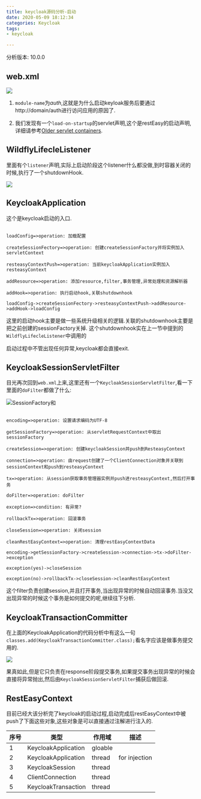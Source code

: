 ```yaml
---
title: keycloak源码分析-启动
date: 2020-05-09 18:12:34
categories: Keycloak
tags:
- keycloak

---
```


分析版本: 10.0.0

## web.xml

![](20200508112409320_335053284.png)

1. `module-name`为*auth*,这就是为什么启动keyloak服务后要通过 http://domain/auth进行访问应用的原因了.

2. 我们发现有一个`load-on-startup`的servlet声明,这个是restEasy的启动声明,详细请参考[Older servlet containers](https://docs.jboss.org/resteasy/docs/4.5.3.Final/userguide/html/Installation_Configuration.html#d4e143).

## WildflyLifecleListener

里面有个`listener`声明,实际上启动阶段这个listener什么都没做,到时容器关闭的时候,执行了一个shutdownHook.

![](20200508115559301_1073305909.png)

## KeycloakApplication

这个是keycloak启动的入口.

```flow

loadConfig=>operation: 加载配置

createSessionFectory=>operation: 创建createSessionFactory并将实例加入servletContext

resteasyContextPush=>operation: 当前keycloakApplication实例加入resteasyContext

addResource=>operation: 添加resource,filter,事务管理,异常处理和资源解析器

addHook=>operation: 执行启动hook,关联shutdownhook

loadConfig->createSessionFectory->resteasyContextPush->addResource->addHook->loadConfig

```

这里的启动hook主要是做一些系统升级相关的逻辑.关联的shutdownhook主要是把之前创建的sessionFactory关掉. 这个shutdownhook实在上一节中提到的`WildflyLifecleListener`中调用的

启动过程中不管出现任何异常,keycloak都会直接exit.

## KeycloakSessionServletFilter

目光再次回到`web.xml`上来,这里还有一个`KeycloakSessionServletFilter`,看一下里面的`doFilter`都做了什么:

![](20200508132807887_775282546.png)SessionFactory和

```flow

encoding=>operation: 设置请求编码为UTF-8

getSessionFactory=>operation: 从servletRequestContext中取出sessionFactory

createSession=>operation: 创建keycloakSession并push到ResteasyContext

connection=>operation: 由request创建了一个ClientConnection对象并关联到sessionContext和push到resteasyContext

tx=>operation: 从session获取事务管理器实例并push进resteasyContext,然后打开事务

doFilter=>operation: doFilter

exception=>condition: 有异常?

rollbackTx=>operation: 回滚事务

closeSession=>operation: 关闭session

cleanRestEasyContext=>operation: 清理restEasyContextData

encoding->getSessionFactory->createSession->connection->tx->doFilter->exception

exception(yes)->closeSession

exception(no)->rollbackTx->closeSession->cleanRestEasyContext

```

这个filter负责创建session,并且打开事务,当出现异常的时候自动回滚事务.当没又出现异常的时候这个事务是如何提交的呢,继续往下分析.

## KeycloakTransactionCommitter

在上面的KeycloakApplication的代码分析中有这么一句`classes.add(KeycloakTransactionCommitter.class);`看名字应该是做事务提交用的.

![](20200508135716767_851192680.png)

果真如此,但是它只负责在response阶段提交事务,如果提交事务出现异常的时候会直接将异常抛出,然后由`KeycloakSessionServletFilter`捕获后做回滚.

## RestEasyContext

目前已经大该分析完了keycloak的启动过程,启动完成后restEasyContext中被push了下面这些对象,这些对象是可以直接通过注解进行注入的.


|  序号   |  类型   |  作用域   |  描述   |
| --- | --- | --- | --- |
|   1  | KeycloakApplication    |  gloable   |     |
|   2 |  KeycloakApplication   |   thread  |  for injection   |
|   3  | KeycloakSession    |   thread  |     |
|   4  |  ClientConnection   |  thread   |     |
|   5  |  KeycloakTransaction   |  thread   |     |